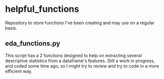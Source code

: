 # helpful_functions
Repository to store functions I've been creating and may use on a regular basis.

## eda_functions.py
This script has a 2 functions designed to help on extracting several descriptive statistics from a dataframe's features.
Still a work in progress, and coded some time ago, so I might try to review and try to code in a more efficient way.
